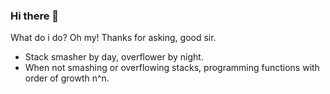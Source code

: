 ### Hi there 👋

What do i do? Oh my! Thanks for asking, good sir.
  - Stack smasher by day, overflower by night. 
  - When not smashing or overflowing stacks, programming functions with order of growth n^n.
